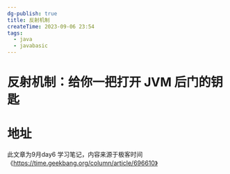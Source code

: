 ```yaml
---
dg-publish: true
title: 反射机制
createTime: 2023-09-06 23:54
tags:
  - java
  - javabasic
---
```

# 反射机制：给你一把打开 JVM 后门的钥匙


# 地址

此文章为9月day6 学习笔记，内容来源于极客时间《https://time.geekbang.org/column/article/696610》